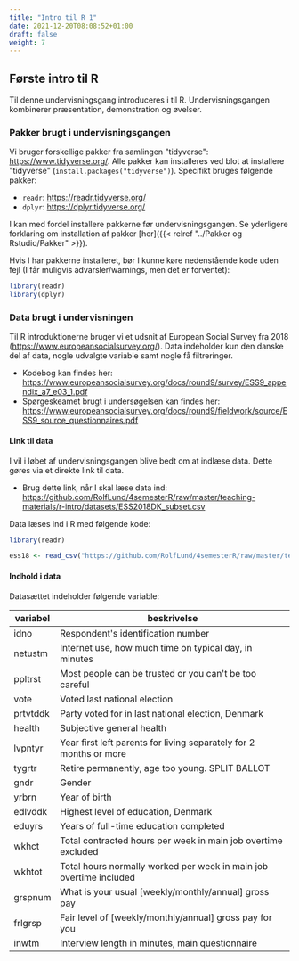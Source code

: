 ```yaml
---
title: "Intro til R 1"
date: 2021-12-20T08:08:52+01:00
draft: false
weight: 7
---
```


## Første intro til R

Til denne undervisningsgang introduceres i til R. Undervisningsgangen kombinerer præsentation, demonstration og øvelser.



### Pakker brugt i undervisningsgangen

Vi bruger forskellige pakker fra samlingen "tidyverse": https://www.tidyverse.org/. Alle pakker kan installeres ved blot at installere "tidyverse" (`install.packages("tidyverse")`). Specifikt bruges følgende pakker:

- `readr`: https://readr.tidyverse.org/
- `dplyr`: https://dplyr.tidyverse.org/

I kan med fordel installere pakkerne før undervisningsgangen. Se yderligere forklaring om installation af pakker [her]({{< relref "../Pakker og Rstudio/Pakker" >}}).

Hvis I har pakkerne installeret, bør I kunne køre nedenstående kode uden fejl (I får muligvis advarsler/warnings, men det er forventet):

```R
library(readr)
library(dplyr)
```



### Data brugt i undervisningen

Til R introduktionerne bruger vi et udsnit af European Social Survey fra 2018 (https://www.europeansocialsurvey.org/). Data indeholder kun den danske del af data, nogle udvalgte variable samt nogle få filtreringer.

- Kodebog kan findes her: https://www.europeansocialsurvey.org/docs/round9/survey/ESS9_appendix_a7_e03_1.pdf
- Spørgeskeamet brugt i undersøgelsen kan findes her: https://www.europeansocialsurvey.org/docs/round9/fieldwork/source/ESS9_source_questionnaires.pdf



#### Link til data

I vil i løbet af undervisningsgangen blive bedt om at indlæse data. Dette gøres via et direkte link til data.

- Brug dette link, når I skal læse data ind: https://github.com/RolfLund/4semesterR/raw/master/teaching-materials/r-intro/datasets/ESS2018DK_subset.csv

Data læses ind i R med følgende kode:

```R
library(readr)

ess18 <- read_csv("https://github.com/RolfLund/4semesterR/raw/master/teaching-materials/r-intro/datasets/ESS2018DK_subset.csv")
```



#### Indhold i data

Datasættet indeholder følgende variable:

| variabel | beskrivelse                                                  |
| -------- | ------------------------------------------------------------ |
| idno     | Respondent's identification number                           |
| netustm  | Internet use, how much time on typical day, in minutes       |
| ppltrst  | Most people can be trusted or you can't be too careful       |
| vote     | Voted last national election                                 |
| prtvtddk | Party voted for in last national election, Denmark           |
| health   | Subjective general health                                    |
| lvpntyr  | Year first left parents for living separately for 2 months or more |
| tygrtr   | Retire permanently, age too young. SPLIT BALLOT              |
| gndr     | Gender                                                       |
| yrbrn    | Year of birth                                                |
| edlvddk  | Highest level of education, Denmark                          |
| eduyrs   | Years of full-time education completed                       |
| wkhct    | Total contracted hours per week in main job overtime excluded |
| wkhtot   | Total hours normally worked per week in main job overtime included |
| grspnum  | What is your usual [weekly/monthly/annual] gross pay         |
| frlgrsp  | Fair level of [weekly/monthly/annual] gross pay for you      |
| inwtm    | Interview length in minutes, main questionnaire              |

